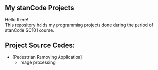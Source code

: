 ## My stanCode Projects
Hello there!\
This repository holds my programming projects done during the period of stanCode SC101 course.

## Project Source Codes:
* [Pedestrian Removing Application]
  * image processing   
